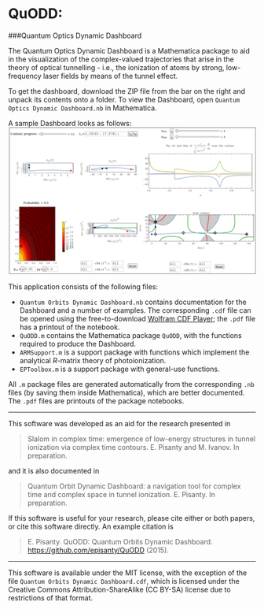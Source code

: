 # QuODD: 
###Quantum Optics Dynamic Dashboard

The Quantum Optics Dynamic Dashboard is a Mathematica package to aid in the visualization of the complex-valued trajectories that arise in the theory of optical tunnelling - i.e., the ionization of atoms by strong, low-frequency laser fields by means of the tunnel effect.

To get the dashboard, download the ZIP file from the bar on the right and unpack its contents onto a folder. To view the Dashboard, open `Quantum Optics Dynamic Dashboard.nb` in Mathematica.

A sample Dashboard looks as follows:
![](DashboardExample.png)

This application consists of the following files:

 - `Quantum Orbits Dynamic Dashboard.nb` contains documentation for the Dashboard and a number of examples. The corresponding `.cdf` file can be opened using the free-to-download [Wolfram CDF Player](http://www.wolfram.com/cdf-player/); the `.pdf` file has a printout of the notebook.
 - `QuODD.m` contains the Mathematica package `QuODD`, with the functions required to produce the Dashboard.
 - `ARMSupport.m` is a support package with functions which implement the analytical *R*-matrix theory of photoionization.
 - `EPToolbox.m` is a support package with general-use functions.

All `.m` package files are generated automatically from the corresponding `.nb` files (by saving them inside Mathematica), which are better documented. The `.pdf` files are printouts of the package notebooks.

-----

This software was developed as an aid for the research presented in

> Slalom in complex time: emergence of low-energy structures in tunnel ionization via complex time contours. E. Pisanty and M. Ivanov. In preparation.

and it is also documented in

> Quantum Orbit Dynamic Dashboard: a navigation tool for complex time and complex space in tunnel ionization. E. Pisanty. In preparation.

If this software is useful for your research, please cite either or both papers, or cite this software directly. An example citation is

> E. Pisanty. QuODD: Quantum Orbits Dynamic Dashboard. https://github.com/episanty/QuODD (2015).

---

This software is available under the MIT license, with the exception of the file `Quantum Orbits Dynamic Dashboard.cdf`, which is licensed under the Creative Commons Attribution-ShareAlike (CC BY-SA) license due to restrictions of that format.